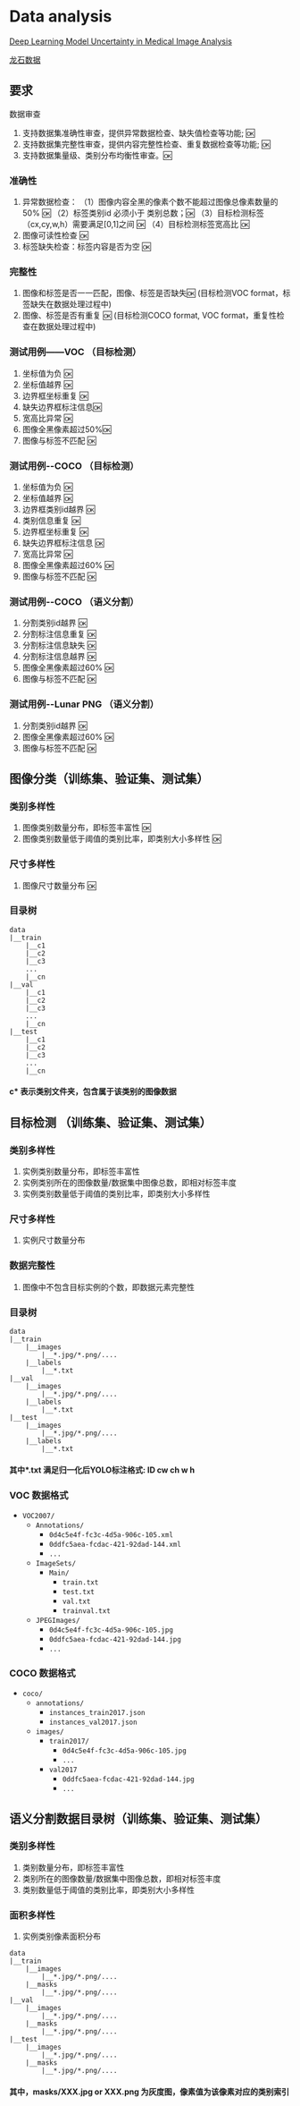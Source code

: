 # Data analysis


[Deep Learning Model Uncertainty in Medical Image Analysis](https://github.com/ddrevicky/deep-learning-uncertainty)

[龙石数据](https://www.longshidata.com/pages/quality.html)
## 要求
数据审查
1. 支持数据集准确性审查，提供异常数据检查、缺失值检查等功能;  :ok:
2. 支持数据集完整性审查，提供内容完整性检查、重复数据检查等功能; :ok:
3. 支持数据集量级、类别分布均衡性审查。:ok:

### 准确性
1. 异常数据检查：
（1）图像内容全黑的像素个数不能超过图像总像素数量的50% :ok:
（2）标签类别id 必须小于 类别总数；:ok:
（3）目标检测标签（cx,cy,w,h）需要满足[0,1]之间  :ok:
（4）目标检测标签宽高比  :ok:
2. 图像可读性检查 :ok:
3. 标签缺失检查：标签内容是否为空 :ok:


### 完整性
1. 图像和标签是否一一匹配，图像、标签是否缺失:ok: (目标检测VOC format，标签缺失在数据处理过程中)
2. 图像、标签是否有重复 :ok: (目标检测COCO format, VOC format，重复性检查在数据处理过程中)

### 测试用例——VOC （目标检测）
1. 坐标值为负       :ok:
2. 坐标值越界       :ok:
3. 边界框坐标重复    :ok:
4. 缺失边界框标注信息:ok:
5. 宽高比异常       :ok:
6. 图像全黑像素超过50%:ok:
7. 图像与标签不匹配 :ok:

### 测试用例--COCO （目标检测）
1. 坐标值为负           :ok:
2. 坐标值越界           :ok:
3. 边界框类别id越界     :ok:
4. 类别信息重复         :ok:
5. 边界框坐标重复       :ok:
6. 缺失边界框标注信息   :ok:
7. 宽高比异常           :ok:
8. 图像全黑像素超过60%  :ok:
9. 图像与标签不匹配     :ok:

### 测试用例--COCO （语义分割）
1. 分割类别id越界   :ok:  
2. 分割标注信息重复 :ok:
3. 分割标注信息缺失 :ok:
4. 分割标注信息越界 :ok:
5. 图像全黑像素超过60%  :ok:
6. 图像与标签不匹配     :ok:

### 测试用例--Lunar PNG （语义分割）
1. 分割类别id越界   :ok:  
2. 图像全黑像素超过60%  :ok:
3. 图像与标签不匹配     :ok:

## 图像分类（训练集、验证集、测试集）
### 类别多样性
1. 图像类别数量分布，即标签丰富性  :ok:
2. 图像类别数量低于阈值的类别比率，即类别大小多样性  :ok:
### 尺寸多样性
1. 图像尺寸数量分布  :ok:

### 目录树
```
data
|__train
    |__c1
    |__c2
    |__c3
    ...
    |__cn
|__val
    |__c1
    |__c2
    |__c3
    ...
    |__cn
|__test
    |__c1
    |__c2
    |__c3
    ...
    |__cn
```
#### c* 表示类别文件夹，包含属于该类别的图像数据


## 目标检测 （训练集、验证集、测试集）
### 类别多样性
1. 实例类别数量分布，即标签丰富性
2. 实例类别所在的图像数量/数据集中图像总数，即相对标签丰度
3. 实例类别数量低于阈值的类别比率，即类别大小多样性
### 尺寸多样性
1. 实例尺寸数量分布
### 数据完整性
1. 图像中不包含目标实例的个数，即数据元素完整性

### 目录树
```
data
|__train
    |__images
        |__*.jpg/*.png/....
    |__labels
        |__*.txt
|__val
    |__images
        |__*.jpg/*.png/....
    |__labels
        |__*.txt
|__test
    |__images
        |__*.jpg/*.png/....
    |__labels
        |__*.txt
```
#### 其中*.txt 满足归一化后YOLO标注格式: ID cw ch w h
### VOC 数据格式
- `VOC2007/`
    - `Annotations/`
        - `0d4c5e4f-fc3c-4d5a-906c-105.xml`
        - `0ddfc5aea-fcdac-421-92dad-144.xml`
        - `...`
    - `ImageSets/`
        - `Main/`
            - `train.txt`
            - `test.txt`
            - `val.txt`
            - `trainval.txt`
    - `JPEGImages/`
        - `0d4c5e4f-fc3c-4d5a-906c-105.jpg`
        - `0ddfc5aea-fcdac-421-92dad-144.jpg`
        - `...`

### COCO 数据格式
- `coco/`
    - `annotations/`
        - `instances_train2017.json`
        - `instances_val2017.json`
    - `images/`
        - `train2017/`
            - `0d4c5e4f-fc3c-4d5a-906c-105.jpg`
            - `...`
        - `val2017`
            - `0ddfc5aea-fcdac-421-92dad-144.jpg`
            - `...`

## 语义分割数据目录树（训练集、验证集、测试集）
### 类别多样性
1. 类别数量分布，即标签丰富性
2. 类别所在的图像数量/数据集中图像总数，即相对标签丰度
3. 类别数量低于阈值的类别比率，即类别大小多样性
### 面积多样性
1. 实例类别像素面积分布

```
data
|__train
    |__images
        |__*.jpg/*.png/....
    |__masks
        |__*.jpg/*.png/....
|__val
    |__images
        |__*.jpg/*.png/....
    |__masks
        |__*.jpg/*.png/....
|__test
    |__images
        |__*.jpg/*.png/....
    |__masks
        |__*.jpg/*.png/....        
```
#### 其中，masks/XXX.jpg or XXX.png 为灰度图，像素值为该像素对应的类别索引
